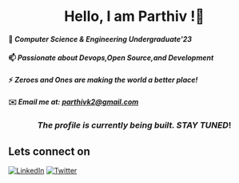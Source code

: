 #  <h1 align="center"> Hello, I am **Parthiv** !👋</h1>
#### 🔭 *Computer Science & Engineering Undergraduate'23*
#### 📫 *Passionate about Devops,Open Source,and Development*
#### ⚡ *Zeroes and Ones are making the world a better place!*
#### ✉️ *Email me at: parthivk2@gmail.com*
### <h3 align="center">*The profile is currently being built. STAY TUNED*!</h3>

## Lets connect on 

[![LinkedIn](https://img.shields.io/badge/LinkedIn-0077B5?style=for-the-badge&logo=linkedin&logoColor=white)](https://www.linkedin.com/in/parthiv-sarma-24b4b31a4/)  [![Twitter](https://img.shields.io/badge/Twitter-1DA1F2?style=for-the-badge&logo=twitter&logoColor=white)](https://twitter.com/parthiv_sarma) 


<!-- ###  Lets connnect on:

<!-- 

<!-- <p align="left">
 
 <a href="https://linkedin.com/in/charalambosioannou" target="_blank" rel="noopener noreferrer"> <img src="https://cdn.jsdelivr.net/npm/simple-icons@v3/icons/linkedin.svg" alt="Python" height="40" style="vertical-align:top; margin:4px"></a>
 <a href="mailto:cioannou1997@gmail.com"> <img src="https://cdn.jsdelivr.net/npm/simple-icons@v3/icons/gmail.svg" alt="Python" height="40" style="vertical-align:top; margin:4px"></a>
</p> --> 

<br />


<!-- ## 🧰 Languages and Tools:
<p align="center">
<img src="https://raw.githubusercontent.com/github/explore/80688e429a7d4ef2fca1e82350fe8e3517d3494d/topics/python/.png" alt="Python" height="40" style="vertical-align:top; margin:4px">
<img src="https://raw.githubusercontent.com/github/explore/80688e429a7d4ef2fca1e82350fe8e3517d3494d/topics/javascript/javascript.png" alt="Javascript" height="40" style="vertical-align:top; margin:4px">
<img src="https://raw.githubusercontent.com/github/explore/80688e429a7d4ef2fca1e82350fe8e3517d3494d/topics/visual-studio-code/visual-studio-code.png" alt="VS Code" height="40" style="vertical-align:top; margin:4px">
</p>
 -->
<!--##### ![](https://blog-digital.aakash.ac.in/wp-content/uploads/2019/07/CSE.jpg)-->

<!--img 
   src="https://github-readme-stats.vercel.app/api?username=sarmaparthiv&show_icons=true&theme=blue-green" 
/>
-->
<!--
<p align="left"> <img src="https://komarev.com/ghpvc/?username=sarmaparthiv&label=Profile%20views&color=0e75b6&style=flat" alt="sarmaparthiv" /> </p>
-->




<!--
**sarmaparthiv/sarmaparthiv** is a ✨ _special_ ✨ repository because its `README.md` (this file) appears on your GitHub profile.

Here are some ideas to get you started:

- 🔭 I’m currently working on ...
- 🌱 I’m currently learning ...
- 👯 I’m looking to collaborate on ...
- 🤔 I’m looking for help with ...
- 💬 Ask me about ...
- 📫 How to reach me: ...
- 😄 Pronouns: ...
- ⚡ Fun fact: ...
-->
